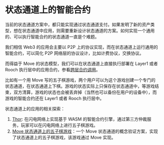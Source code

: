 # 状态通道上的智能合约

当前的状态通道方案中，都只能实现通过状态通道支付。如果发明了新的资产类型，想在状态通道中应用，则需要重新设计状态通道的方案。如何实现一个通用的、可以执行智能合约的状态通道一直是个难题。

我们相信 Web3 的应用会主要以 P2P 上的协议实现，而在状态通道上运行通用的智能合约，可以简化 P2P 网络层的协议设计，比如计费协议，交换协议。

而得益于 Move 的状态模型，我们可以在状态通道上直接执行部署在 Layer1 或者 Rooch 执行层中的应用合约，参看[跨层合约调用](../07-move-on-rooch/01-cross-layer-interoperability.md)。

比如有一个用 Move 写的五子棋游戏，两个用户可以为这个游戏创建一个专门的状态通道，在状态通道上下棋。游戏的状态实际上只保存在状态通道中，等游戏结束，双方清算，游戏的状态也会被丢弃掉（当然也可以备份在用户的设备中），而游戏的智能合约还在 Layer1 或者 Rooch 执行层中。

状态通道上的应用的相关探索：

1. [Thor](https://github.com/starcoinorg/thor): 在闪电网络上实现基于 WASM 的智能合约引擎，通过第三方仲裁服务，玩家可以在闪电网络上进行五子棋游戏。
2. [Move 状态通道上的五子棋游戏](https://github.com/starcoinorg/stargate/tree/master/demo/Gobang)：一个 Move 状态通道的概念验证方案，实现了状态通道上的五子棋游戏，该游戏通过 Move 实现。